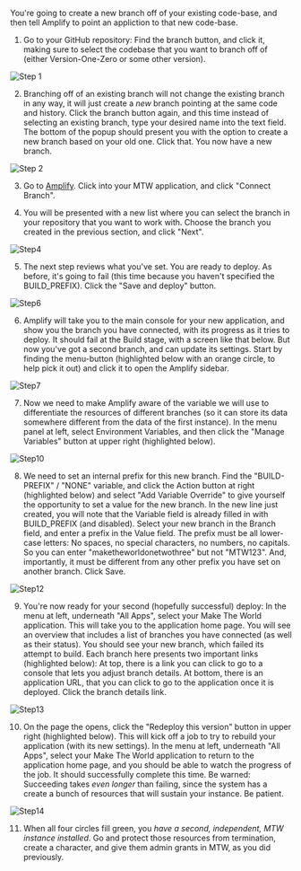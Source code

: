 You're going to create a new branch off of your existing code-base, and then tell Amplify to point an appliction to that new code-base.

1. Go to your GitHub repository:  Find the branch button, and click it, making sure to select the codebase that you want to branch off of (either Version-One-Zero
or some other version).

![Step 1](Step1.png)

2. Branching off of an existing branch will not change the existing branch in any way, it will just create a *new* branch pointing at the same code
and history.  Click the branch button again, and this time instead of selecting an existing branch, type your desired name into the text field.  The
bottom of the popup should present you with the option to create a new branch based on your old one.  Click that.  You now have a new branch.

![Step 2](Step2.png)

3. Go to [Amplify](https://console.aws.amazon.com/amplify/).  Click into your MTW application, and click "Connect Branch".

4. You will be presented with a new list where you can select the branch in your repository that you want to work with.  Choose the branch you created
in the previous section, and click "Next".

![Step4](../deploy/Step4.png)

5. The next step reviews what you've set.  You are ready to deploy.  As before, it's going to fail (this time because you haven't specified the BUILD_PREFIX).
Click the "Save and deploy" button.

![Step6](Step6.png)

6. Amplify will take you to the main console for your new application, and show you the branch you have connected, with its progress as it tries to
deploy.  It should fail at the Build stage, with a screen like that below.  But now you've got a second branch, and can update its settings.  Start by finding
the menu-button (highlighted below with an orange circle, to help pick it out) and click it to open the Amplify sidebar.

![Step7](../deploy/Step7.png)

7.  Now we need to make Amplify aware of the variable we will use to differentiate the resources of different branches (so it can store its data somewhere
different from the data of the first instance).  In the menu panel at left, select Environment Variables, and then click the "Manage Variables" button
at upper right (highlighted below).

![Step10](../deploy/Step10.png)

8. We need to set an internal prefix for this new branch.  Find the "BUILD-PREFIX" / "NONE" variable, and click the Action button at right (highlighted below)
and select "Add Variable Override" to give yourself the opportunity to set a value for the new branch.  In the new line just created, you will note that the
Variable field is already filled in with BUILD_PREFIX (and disabled).  Select your new branch in the Branch field, and enter a prefix in the Value field.
The prefix must be all lower-case letters:  No spaces, no special characters, no  numbers, no capitals.  So you can enter "maketheworldonetwothree" but not
"MTW123".  And, importantly, it must be different from any other prefix you have set on another branch.  Click Save.

![Step12](../deploy/Step12.png)

9. You're now ready for your second (hopefully successful) deploy:  In the menu at left, underneath "All Apps", select your Make The World application.  This will
take you to the application home page.  You will see an overview that includes a list of branches you have connected (as well as their status).  You should see your
new branch, which failed its attempt to build.  Each branch here presents two important links (highlighted below):  At top, there is a link you can click to go to a
console that lets you adjust branch details.  At bottom, there is an application URL, that you can click to go to the application once it is deployed.  Click the
branch details link.

![Step13](../deploy/Step13.png)

10. On the page the opens, click the "Redeploy this version" button in upper right (highlighted below).  This will kick off a job to try to rebuild your
application (with its new settings).  In the menu at left, underneath "All Apps", select your Make The World application to return to the application home
page, and you should be able to watch the progress of the job.  It should successfully complete this time.  Be warned:  Succeeding takes *even longer* than
failing, since the system has a create a bunch of resources that will sustain your instance.  Be patient.

![Step14](../deploy/Step14.png)

11. When all four circles fill green, you *have a second, independent, MTW instance installed*.  Go and protect those resources from termination, create a character,
and give them admin grants in MTW, as you did previously.
